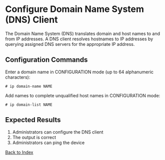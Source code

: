 # Configure Domain Name System (DNS) Client

The Domain Name System (DNS) translates domain and host names to and from IP addresses. A DNS client resolves hostnames to IP addresses by querying assigned DNS servers for the appropriate IP address.

## Configuration Commands

Enter a domain name in CONFIGURATION mode (up to 64 alphanumeric characters):

```
# ip domain-name NAME
```

Add names to complete unqualified host names in CONFIGURATION mode:

```
# ip domain-list NAME
```

## Expected Results

1. Administrators can configure the DNS client
2. The output is correct
3. Administrators can ping the device

[Back to Index](index.md)
